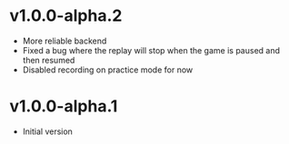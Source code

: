 # v1.0.0-alpha.2
- More reliable backend
- Fixed a bug where the replay will stop when the game is paused and then resumed
- Disabled recording on practice mode for now

# v1.0.0-alpha.1
- Initial version
